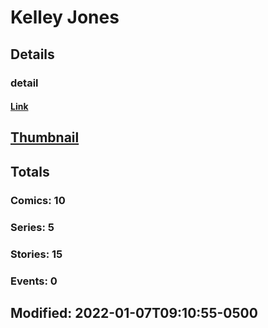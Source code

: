 # Kelley  Jones 
## Details
### detail
#### [Link](http://marvel.com/comics/creators/13186/kelley_jones?utm_campaign=apiRef&utm_source=225578a89fc76f3d20fbffda5d17a88d)
## [Thumbnail](http://i.annihil.us/u/prod/marvel/i/mg/b/40/image_not_available.jpg)
## Totals
### Comics: 10
### Series: 5
### Stories: 15
### Events: 0
## Modified: 2022-01-07T09:10:55-0500